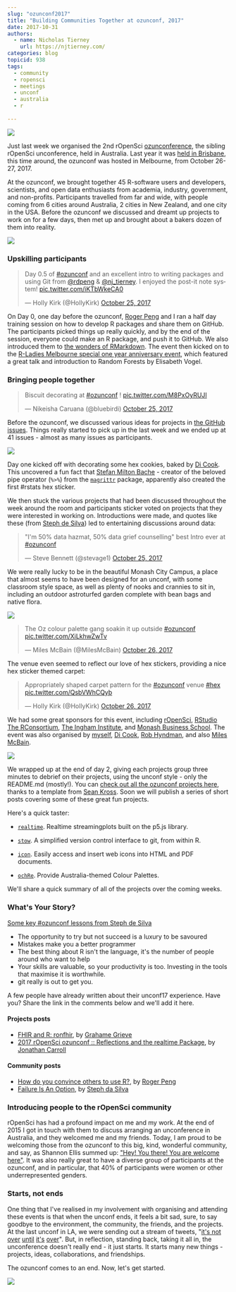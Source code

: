 ```yaml
---
slug: "ozunconf2017"
title: "Building Communities Together at ozunconf, 2017"
date: 2017-10-31
authors:
  - name: Nicholas Tierney
    url: https://njtierney.com/
categories: blog
topicid: 938
tags:
  - community
  - ropensci
  - meetings
  - unconf
  - australia
  - r
  
---
```


<script async src="https://platform.twitter.com/widgets.js" charset="utf-8"></script>


![](https://njtierney.updog.co/img/ozunconf-hex-cookies.jpg)

Just last week we organised the 2nd rOpenSci [ozunconference](http://ozunconf17.ropensci.org), the sibling rOpenSci unconference, held in Australia. Last year it was [held in Brisbane](http://auunconf.ropensci.org), this time around, the ozunconf was hosted in Melbourne, from October 26-27, 2017. 


At the ozunconf, we brought together 45 R-software users and developers, scientists, and open data enthusiasts from academia, industry, government, and non-profits. Participants travelled from far and wide, with people coming from 6 cities around Australia, 2 cities in New Zealand, and one city in the USA. Before the ozunconf we discussed and dreamt up projects to work on for a few days, then met up and brought about a bakers dozen of them into reality.

![](https://njtierney.updog.co/img/ozunconf-womens-data-discuss.jpg)


### Upskilling participants

<blockquote class="twitter-tweet" data-lang="en"><p lang="en" dir="ltr">Day 0.5 of <a href="https://twitter.com/hashtag/ozunconf?src=hash&amp;ref_src=twsrc%5Etfw">#ozunconf</a> and an excellent intro to writing packages and using Git from <a href="https://twitter.com/rdpeng?ref_src=twsrc%5Etfw">@rdpeng</a> &amp; <a href="https://twitter.com/nj_tierney?ref_src=twsrc%5Etfw">@nj_tierney</a>. I enjoyed the post-it note system! <a href="https://t.co/iKTbWkeCA0">pic.twitter.com/iKTbWkeCA0</a></p>&mdash; Holly Kirk (@HollyKirk) <a href="https://twitter.com/HollyKirk/status/923065587915415552?ref_src=twsrc%5Etfw">October 25, 2017</a></blockquote>

On Day 0, one day before the ozunconf, [Roger Peng](https://twitter.com/rdpeng) and I ran a half day training session on how to develop R packages and share them on GitHub. The participants picked things up really quickly, and by the end of the session, everyone could make an R package, and push it to GitHub. We also introduced them to [the wonders of RMarkdown](https://www.youtube.com/watch?v=s3JldKoA0zw&feature=youtu.be). The event then kicked on to the [R-Ladies Melbourne special one year anniversary event](https://www.meetup.com/R-Ladies-Melbourne/events/244102535/), which featured a great talk and introduction to Random Forests by Elisabeth Vogel.

### Bringing people together

<blockquote class="twitter-tweet" data-lang="en"><p lang="en" dir="ltr">Biscuit decorating at <a href="https://twitter.com/hashtag/ozunconf?src=hash&amp;ref_src=twsrc%5Etfw">#ozunconf</a> ! <a href="https://t.co/M8PxOyRUJI">pic.twitter.com/M8PxOyRUJI</a></p>&mdash; Nikeisha Caruana (@bluebirdi) <a href="https://twitter.com/bluebirdi/status/923305923208036352?ref_src=twsrc%5Etfw">October 25, 2017</a></blockquote>

Before the ozunconf, we discussed various ideas for projects in [the GitHub issues](https://github.com/ropensci/ozunconf17/issues). Things really started to pick up in the last week and we ended up at 41 issues - almost as many issues as participants.

![](https://njtierney.updog.co/img/ozunconf-oz-data-discuss.jpg)

Day one kicked off with decorating some hex cookies, baked by [Di Cook](https://twitter.com/visnut). This uncovered a fun fact that [Stefan Milton Bache](http://stefanbache.dk/) - creator of the beloved pipe operator (`%>%`) from the [`magrittr`](https://github.com/tidyverse/magrittr) package, apparently also created the first #rstats hex sticker.

We then stuck the various projects that had been discussed throughout the week around the room and participants sticker voted on projects that they were interested in working on. Introductions were made, and quotes like these (from [Steph de Silva](https://twitter.com/stephdesilva)) led to entertaining discussions around data:

<blockquote class="twitter-tweet" data-lang="en"><p lang="en" dir="ltr">&quot;I&#39;m 50% data hazmat, 50% data grief counselling&quot; best Intro ever at <a href="https://twitter.com/hashtag/ozunconf?src=hash&amp;ref_src=twsrc%5Etfw">#ozunconf</a></p>&mdash; Steve Bennett (@stevage1) <a href="https://twitter.com/stevage1/status/923314625428336641?ref_src=twsrc%5Etfw">October 25, 2017</a></blockquote>

We were really lucky to be in the beautiful Monash City Campus, a place that almost seems to have been designed for an unconf, with some classroom style space, as well as plenty of nooks and crannies to sit in, including an outdoor astroturfed garden complete with bean bags and native flora.

![](https://njtierney.updog.co/img/ozunconf-earo.jpg)

<blockquote class="twitter-tweet" data-lang="en"><p lang="en" dir="ltr">The Oz colour palette gang soakin it up outside <a href="https://twitter.com/hashtag/ozunconf?src=hash&amp;ref_src=twsrc%5Etfw">#ozunconf</a> <a href="https://t.co/XiLkhwZwTv">pic.twitter.com/XiLkhwZwTv</a></p>&mdash; Miles McBain (@MilesMcBain) <a href="https://twitter.com/MilesMcBain/status/923682409400250368?ref_src=twsrc%5Etfw">October 26, 2017</a></blockquote>

The venue even seemed to reflect our love of hex stickers, providing a nice hex sticker themed carpet:

<blockquote class="twitter-tweet" data-lang="en"><p lang="en" dir="ltr">Appropriately shaped carpet pattern for the <a href="https://twitter.com/hashtag/ozunconf?src=hash&amp;ref_src=twsrc%5Etfw">#ozunconf</a> venue <a href="https://twitter.com/hashtag/hex?src=hash&amp;ref_src=twsrc%5Etfw">#hex</a> <a href="https://t.co/QsbVWhCQyb">pic.twitter.com/QsbVWhCQyb</a></p>&mdash; Holly Kirk (@HollyKirk) <a href="https://twitter.com/HollyKirk/status/923420699900997632?ref_src=twsrc%5Etfw">October 26, 2017</a></blockquote>

We had some great sponsors for this event, including [rOpenSci](https://ropensci.org/), [RStudio](http://rstudio.com/) [The RConsortium](http://r-consortium.org/), [The Ingham Institute](https://inghaminstitute.org.au/), and [Monash Business School](http://www.monash.edu/business). The event was also organised by [myself](https://twitter.com/nj_tierney), [Di Cook](https://twitter.com/visnut), [Rob Hyndman](https://twitter.com/robjhyndman), and also [Miles McBain](https://twitter.com/milesmcbain).

![](https://njtierney.updog.co/img/ozunconf-hex-mat.jpg)

We wrapped up at the end of day 2, giving each projects group three minutes to debrief on their projects, using the unconf style - only the README.md (mostly!). You can [check out all the ozunconf projects here](https://ropenscilabs.github.io/ozunconf-projects/), thanks to a template from [Sean Kross](http://seankross.com/). Soon we will publish a series of short posts covering some of these great fun projects.

Here's a quick taster:

- [`realtime`](https://github.com/ropenscilabs/realtime). Realtime streamingplots built on the p5.js library.

- [`stow`](https://github.com/ropenscilabs/ozrepro). A simplified version control interface to git, from within R.

- [`icon`](https://github.com/ropenscilabs/icon). Easily access and insert web icons into HTML and PDF documents.

- [`ochRe`](https://github.com/ropenscilabs/ochRe). Provide Australia-themed Colour Palettes.

We'll share a quick summary of all of the projects over the coming weeks.

### What's Your Story?

[Some key #ozunconf lessons from Steph de Silva](https://twitter.com/StephdeSilva/status/923875737102200832)

- The opportunity to try but not succeed is a luxury to be savoured
- Mistakes make you a better programmer
- The best thing about R isn't the language, it's the number of people around who want to help
- Your skills are valuable, so your productivity is too. Investing in the tools that maximise it is worthwhile.
- git really is out to get you.

A few people have already written about their unconf17 experience. Have you? Share the link in the comments below and we'll add it here.

#### Projects posts

- [FHIR and R: ronfhir](http://www.healthintersections.com.au/?p=2740), by [Grahame Grieve](http://www.healthintersections.com.au/)
- [2017 rOpenSci ozunconf :: Reflections and the realtime Package](https://ropensci.org/blog/2017/11/14/realtime/), by [Jonathan Carroll](https://jcarroll.com.au/)

#### Community posts

- [How do you convince others to use R?](https://simplystatistics.org/2017/10/30/how-do-you-convince-others-to-use-r/), by [Roger Peng](http://www.biostat.jhsph.edu/~rpeng/)
- [Failure Is An Option](http://rex-analytics.com/failure-is-an-option/), by [Steph da Silva](https://twitter.com/StephdeSilva)

### Introducing people to the rOpenSci community

rOpenSci has had a profound impact on me and my work. At the end of 2015 I got in touch with them to discuss arranging an unconference in Australia, and they welcomed me and my friends. Today, I am proud to be welcoming those from the ozunconf to this big, kind, wonderful community, and say, as Shannon Ellis summed up: ["Hey! You there! You are welcome here"](https://ropensci.org/blog/2017/06/23/community/). It was also really great to have a diverse group of participants at the ozunconf, and in particular, that 40% of participants were women or other underrepresented genders.

### Starts, not ends

One thing that I've realised in my involvement with organising and attending these events is that when the unconf ends, it feels a bit sad, sure, to say goodbye to the environment, the community, the friends, and the projects. At the last unconf in LA, we were sending out a stream of tweets, "[it's not](https://twitter.com/nj_tierney/status/868572134548713472) [over](https://twitter.com/MilesMcBain/status/868590677843599360) [until](https://twitter.com/AmeliaMN/status/868605633435533312) [it's](https://twitter.com/MilesMcBain/status/869044724086185985) [over](https://twitter.com/dataandme/status/869664700606406656)". But, in reflection, standing back, taking it all in, the unconference doesn't really end - it just starts. It starts many new things - projects, ideas, collaborations, and friendships.

The ozunconf comes to an end. Now, let's get started.

![](https://njtierney.updog.co/img/ozunconf-group-photo.jpg)


